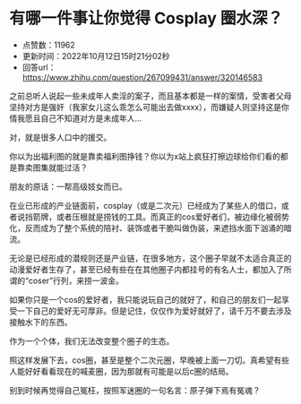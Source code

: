 # 有哪一件事让你觉得 Cosplay 圈水深？
- 点赞数：11962
- 更新时间：2022年10月12日15时21分02秒
- 回答url：https://www.zhihu.com/question/267099431/answer/320146583
<body>
 <p data-pid="gGMNi4MS">之前总听人说起一些未成年人卖淫的案子，而且基本都是一样的案情，受害者父母坚持对方是强奸（我家女儿这么乖怎么可能出去做xxxx），而嫌疑人则坚持这是你情我愿且自己不知道对方是未成年人…</p>
 <p data-pid="JW_9HKLp">对，就是很多人口中的援交。</p>
 <p data-pid="amY4ZriX">你以为出福利图的就是靠卖福利图挣钱？你以为x站上疯狂打擦边球给你们看的都是靠卖图集就能过活？</p>
 <p data-pid="pxmo8AaY">朋友的原话：一帮高级妓女而已。</p>
 <p data-pid="CCFRUvVv">在业已形成的产业链面前，cosplay（或是二次元）已经成为了某些人的借口，或者说挡箭牌，或者压根就是捞钱的工具。而真正的cos爱好者们，被边缘化被弱势化，反而成为了整个系统的陪衬、装饰或者干脆叫做伪装，来遮挡水面下汹涌的暗流。</p>
 <p data-pid="GJfwvv3J">无论是已经形成的潜规则还是产业链，在很多地方，这个圈子早就不太适合真正的动漫爱好者生存了，甚至已经有些在在其他圈子内都挂号的有名人士，都加入了所谓的“coser”行列，来捞一波金。</p>
 <p data-pid="yY2IDwLG">如果你只是一个cos的爱好者，我只能说玩自己的就好了，和自己的朋友们一起享受一下自己的爱好无可厚非。但是记住，仅仅作为爱好就好了，请千万不要去涉及接触水下的东西。</p>
 <p data-pid="XPAfuqq7">作为一个个体，我们无法改变整个圈子的生态。</p>
 <p data-pid="FGkSY2HO">照这样发展下去，cos圈，甚至是整个二次元圈，早晚被上面一刀切。真希望有些人能好好看看现在的喊麦圈，因为那就有可能是以后c圈的结局。</p>
 <p data-pid="uYnvexsh">别到时候再觉得自己冤枉，按照军迷圈的一句名言：原子弹下焉有冤魂？</p>
</body>
